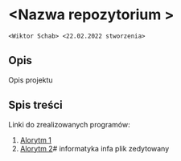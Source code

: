 # \<Nazwa repozytorium  >

`<Wiktor Schab> <22.02.2022 stworzenia>`

## Opis

Opis projektu

## Spis treści

Linki do zrealizowanych programów:

1. [Alorytm 1]()
2. [Alorytm 2]()# informatyka
infa
plik zedytowany

